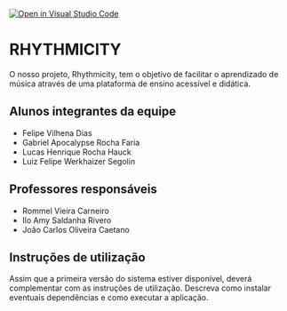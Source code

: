 [![Open in Visual Studio Code](https://classroom.github.com/assets/open-in-vscode-718a45dd9cf7e7f842a935f5ebbe5719a5e09af4491e668f4dbf3b35d5cca122.svg)](https://classroom.github.com/online_ide?assignment_repo_id=10814668&assignment_repo_type=AssignmentRepo)
# RHYTHMICITY

O nosso projeto, Rhythmicity, tem o objetivo de facilitar o aprendizado de música através de uma plataforma de ensino acessível e didática.


## Alunos integrantes da equipe

* Felipe Vilhena Dias
* Gabriel Apocalypse Rocha Faria
* Lucas Henrique Rocha Hauck
* Luiz Felipe Werkhaizer Segolin

## Professores responsáveis

* Rommel Vieira Carneiro
* Ilo Amy Saldanha Rivero
* João Carlos Oliveira Caetano

## Instruções de utilização

Assim que a primeira versão do sistema estiver disponível, deverá complementar com as instruções de utilização. Descreva como instalar eventuais dependências e como executar a aplicação.
